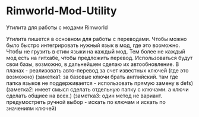 # Rimworld-Mod-Utility
Утилита для работы с модами Rimworld

Утилита пишется в основном для работы с переводами.
Чтобы можно было быстро интегрировать нужный язык в мод, где это возможно.
Чтобы не грузить в стим языки на каждый мод. Тем более не каждый мод есть на гитхабе, чтобы предложить перевод.
Использоваться будут свои базы, возможно, в дальнейшем сделаю их автообновление.
В планах - реализовать авто-перевод за счет известных ключей (где это возможно)
(заметка1: за базовые ключи брать английский. там где папка языков не поддерживается - использовать прямую замену в defs)
(заметка2: имеет смысл сделать отдельную папку с ключами. а ключи сделать общиее на всех.)
(заметка3: один метод не вариант. предумостреть ручной выбор - искать по ключам и искать по значениям ключей)
